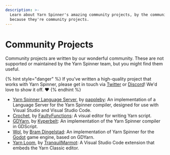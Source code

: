 ```yaml
---
description: >-
  Learn about Yarn Spinner's amazing community projects, by the community,
  because they're community projects.
---
```


# Community Projects

Community projects are written by our wonderful community. These are not supported or maintained by the Yarn Spinner team, but you might find them useful.

{% hint style="danger" %}
If you've written a high-quality project that works with Yarn Spinner, please get in touch via [Twitter](https://twitter.com/YarnSpinnerTool) or [Discord](https://discord.gg/yarnspinner)! We'd love to show it off. ❤️
{% endhint %}

* [Yarn Spinner Language Server](https://github.com/pappleby/YarnSpinnerLanguageServer), by [pappleby](https://github.com/pappleby): An implementation of a Language Server for the Yarn Spinner compiler, designed for use with Visual Studio and Visual Studio Code.
* [Crochet](https://github.com/FaultyFunctions/Crochet), by [FaultyFunctions](https://github.com/FaultyFunctions/): A visual editor for writing Yarn script.
* [GDYarn](https://github.com/kyperbelt/GDYarn), by [Kyperbelt](https://github.com/kyperbelt/): An implementation of the Yarn Spinner compiler in GDScript.
* [Wol](https://github.com/bram-dingelstad/Wol), by [Bram Dingelstad](https://github.com/bram-dingelstad/): An implementation of Yarn Spinner for the [Godot](http://godotengine.org) game engine, based on GDYarn.
* [Yarn Loom](https://github.com/TranquilMarmot/YarnLoom), by [TranquilMarmot](https://github.com/TranquilMarmot): A Visual Studio Code extension that embeds the Yarn Classic editor.
